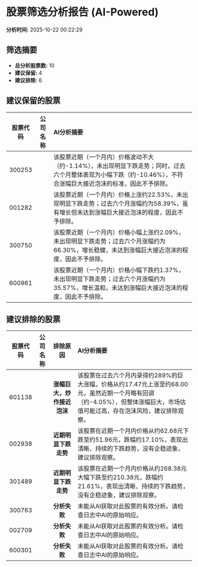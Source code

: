 # 股票筛选分析报告 (AI-Powered)

**分析时间:** 2025-10-22 00:22:29

## 筛选摘要

- **总分析股票数:** 10
- **建议保留:** 4
- **建议排除:** 6

## 建议保留的股票

| 股票代码 | 公司名称 | AI分析摘要 |
|:---:|:---:|:---|
| 300253 |  | 该股票近期（一个月内）价格波动不大（约-1.14%），未出现明显下跌走势；同时，过去六个月整体表现为小幅下跌（约-10.46%），不符合涨幅巨大接近泡沫的标准，因此不予排除。 |
| 001282 |  | 该股票近期（一个月内）价格上涨约22.53%，未出现明显下跌走势；过去六个月涨幅约为58.39%，虽有增长但未达到涨幅巨大接近泡沫的程度，因此不予排除。 |
| 300750 |  | 该股票近期（一个月内）价格小幅上涨约2.09%，未出现明显下跌走势；过去六个月涨幅约为66.30%，增长稳健，未达到涨幅巨大接近泡沫的程度，因此不予排除。 |
| 600961 |  | 该股票近期（一个月内）价格小幅下跌约1.37%，未出现明显下跌走势；过去六个月涨幅约为35.57%，增长温和，未达到涨幅巨大接近泡沫的程度，因此不予排除。 |

## 建议排除的股票

| 股票代码 | 公司名称 | 排除原因 | AI分析摘要 |
|:---:|:---:|:---:|:---|
| 601138 |  | **涨幅巨大，炒作接近泡沫** | 该股票在过去六个月内录得约289%的巨大涨幅，价格从约17.47元上涨至约68.00元，虽然近期一个月略有回调（约-4.05%），但整体涨幅巨大，市场估值可能过高，存在泡沫风险，建议排除观察。 |
| 002938 |  | **近期明显下跌走势** | 该股票在近期一个月内价格从约62.68元下跌至约51.96元，跌幅约17.10%，表现出清晰、持续的下跌趋势，没有企稳迹象，建议排除观察。 |
| 301489 |  | **近期明显下跌走势** | 该股票在近期一个月内价格从约268.38元大幅下跌至约210.38元，跌幅约21.61%，表现出清晰、持续的下跌趋势，没有企稳迹象，建议排除观察。 |
| 300763 |  | **分析失败** | 未能从AI获取对此股票的有效分析。请检查日志中AI的原始响应。 |
| 002709 |  | **分析失败** | 未能从AI获取对此股票的有效分析。请检查日志中AI的原始响应。 |
| 600301 |  | **分析失败** | 未能从AI获取对此股票的有效分析。请检查日志中AI的原始响应。 |
